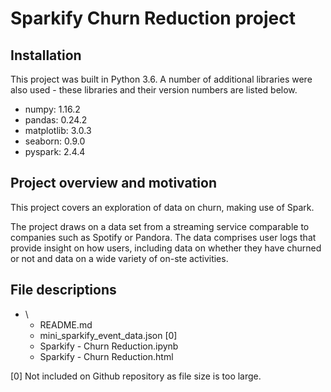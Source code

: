 # Sparkify Churn Reduction project

## Installation
This project was built in Python 3.6. A number of additional libraries were also used - these libraries and their version numbers are listed below. 

- numpy: 1.16.2
- pandas: 0.24.2
- matplotlib: 3.0.3
- seaborn: 0.9.0
- pyspark: 2.4.4


## Project overview and motivation

This project covers an exploration of data on churn, making use of Spark. 

The project draws on a data set from a streaming service comparable to companies such as Spotify or Pandora. The data comprises user logs that provide insight on how users, including data on whether they have churned or not and data on a wide variety of on-ste activities. 


## File descriptions
- \
	- README.md
	- mini_sparkify_event_data.json [0]
	- Sparkify - Churn Reduction.ipynb
	- Sparkify - Churn Reduction.html

[0] Not included on Github repository as file size is too large.
